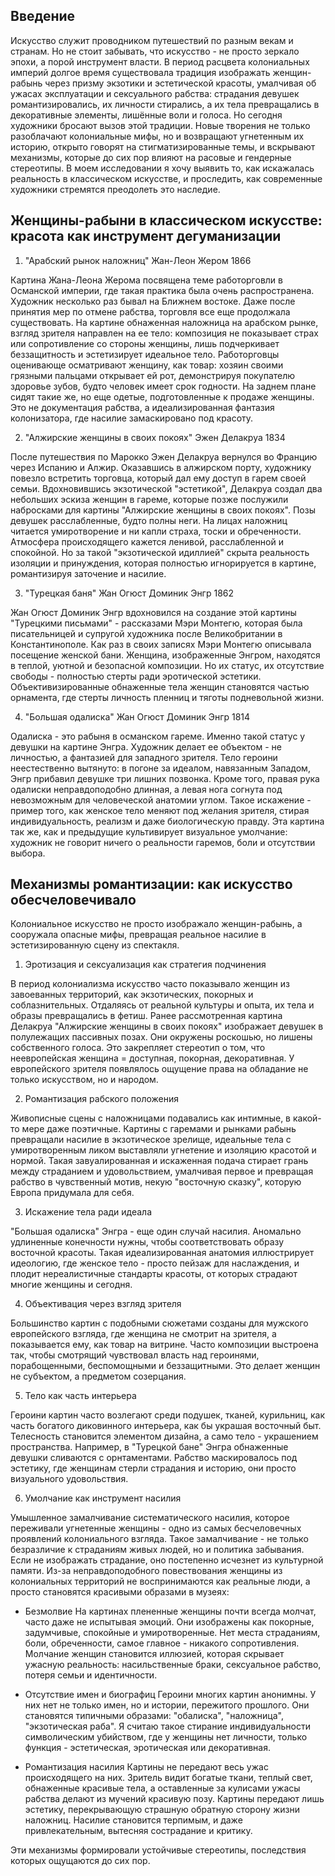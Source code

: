 ## Введение

Искусство служит проводником путешествий по разным векам и странам. Но не стоит забывать, что искусство - не просто зеркало эпохи, а порой инструмент власти.  В период расцвета колониальных империй долгое время существовала традиция изображать женщин-рабынь через призму экзотики и эстетической красоты, умалчивая об ужасах эксплуатации и сексуального рабства: страдания девушек романтизировались, их личности стирались, а их тела превращались в декоративные элементы, лишённые воли и голоса. 
Но сегодня художники бросают вызов этой традиции. Новые творения не только разоблачают колониальные мифы, но и возвращают угнетенным их историю, открыто говорят на стигматизированные темы, и вскрывают механизмы, которые до сих пор влияют на расовые и гендерные стереотипы. 
В моем исследовании я хочу выявить то, как искажалась реальность в классическом искусстве, и проследить, как современные художники стремятся преодолеть это наследие. 

## Женщины-рабыни в классическом искусстве: красота как инструмент дегуманизации

1. "Арабский рынок наложниц" Жан-Леон Жером 1866

Картина Жана-Леона Жерома посвящена теме работорговли в Османской империи, где такая практика была очень распространена. Художник несколько раз бывал на Ближнем востоке. Даже после принятия мер по отмене рабства, торговля все еще продолжала существовать. На картине обнаженная наложница на арабском рынке, взгляд зрителя направлен на ее тело: композиция не показывает страх или сопротивление со стороны женщины, лишь подчеркивает беззащитность и эстетизирует идеальное тело. Работорговцы оценивающе осматривают женщину, как товар: хозяин своими грязными пальцами открывает ей рот, демонстрируя покупателю здоровье зубов, будто человек имеет срок годности. На заднем плане сидят такие же, но еще одетые, подготовленные к продаже женщины. Это не документация рабства, а идеализированная фантазия колонизатора, где насилие замаскировано под красоту. 

2. "Алжирские женщины в своих покоях" Эжен Делакруа 1834

После путешествия по Марокко Эжен Делакруа вернулся во Францию через Испанию и Алжир. Оказавшись в алжирском порту, художнику повезло встретить торговца, который дал ему доступ в гарем своей семьи. Вдохновившись экзотической "эстетикой", Делакруа создал два небольших эскиза женщин в гареме, которые позже послужили набросками для картины "Алжирские женщины в своих покоях". Позы девушек расслабленные, будто полны неги. На лицах наложниц читается умиротворение и ни капли страха, тоски и обреченности. Атмосфера происходящего кажется ленивой, расслабленной и спокойной. Но за такой "экзотической идиллией" скрыта реальность изоляции и принуждения, которая полностью игнорируется в картине, романтизируя заточение и насилие. 

3. "Турецкая баня" Жан Огюст Доминик Энгр 1862

Жан Огюст Доминик Энгр вдохновился на создание этой картины "Турецкими письмами" - рассказами Мэри Монтегю, которая была писательницей и супругой художника после Великобритании в Константинополе. Как раз в своих записях Мэри Монтегю описывала посещение женской бани. Женщина, изображенные Энгром, находятся в теплой, уютной и безопасной композиции. Но их статус, их отсутствие свободы - полностью стерты ради эротической эстетики. Объективизированные обнаженные тела женщин становятся частью орнамента, где стерты личность пленниц и тяготы подневольной жизни. 

4. "Большая одалиска" Жан Огюст Доминик Энгр 1814

Одалиска - это рабыня в османском гареме. Именно такой статус у девушки на картине Энгра. Художник делает ее объектом - не личностью, а фантазией для западного зрителя. Тело героини неестественно вытянуто: в погоне за идеалом, навязанным Западом, Энгр прибавил девушке три лишних позвонка. Кроме того, правая рука одалиски неправдоподобно длинная, а левая нога согнута под невозможным для человеческой анатомии углом. Такое искажение - пример того, как женское тело меняют под желания зрителя, стирая индивидуальность, реализм и даже биологическую правду. Эта картина так же, как и предыдущие культивирует визуальное умолчание: художник не говорит ничего о реальности гаремов, боли и отсутствии выбора. 

## Механизмы романтизации: как искусство обесчеловечивало 

Колониальное искусство не просто изображало женщин-рабынь, а сооружала опасные мифы, превращая реальное насилие в эстетизированную сцену из спектакля.

1. Эротизация и сексуализация как стратегия подчинения

В период колониализма искусство часто показывало женщин из завоеванных территорий, как экзотических, покорных и соблазнительных. Отдаляясь от реальной культуры и опыта, их тела и образы превращались в фетиш. 
Ранее рассмотренная картина Делакруа "Алжирские женщины в своих покоях" изображает девушек в полулежащих пассивных позах. Они окружены роскошью, но лишены собственного голоса. Это закрепляет стереотип о том, что неевропейская женщина = доступная, покорная, декоративная. У европейского зрителя появлялось ощущение права на обладание не только искусством, но и народом. 

2. Романтизация рабского положения

Живописные сцены с наложницами подавались как интимные,  в какой-то мере даже поэтичные. Картины с гаремами и рынками рабынь превращали насилие в экзотическое зрелище, идеальные тела с умиротворенным ликом выставляли угнетение и изоляцию красотой и нормой. Такая завуалированная и искаженная подача стирает грань между страданием и удовольствием, умалчивая первое и превращая рабство в чувственный мотив, некую "восточную сказку", которую Европа придумала для себя. 

3. Искажение тела ради идеала

"Большая одалиска" Энгра - еще один случай насилия. Аномально удлиненные конечности нужны, чтобы соответствовать образу восточной красоты. Такая идеализированная анатомия иллюстрирует идеологию, где женское тело - просто пейзаж для наслаждения, и плодит нереалистичные стандарты красоты, от которых страдают многие женщины и сегодня. 

4. Объективация через взгляд зрителя

Большинство картин с подобными сюжетами созданы для мужского европейского взгляда, где женщина не смотрит на зрителя, а показывается ему, как товар на витрине. Часто композиции выстроена так, чтобы смотрящий чувствовал власть над героинями, порабощенными, беспомощными и беззащитными. Это делает женщин не субъектом, а предметом созерцания. 

5. Тело как часть интерьера

Героини картин часто возлегают среди подушек, тканей, курильниц, как часть богатого диковинного интерьера, как бы украшая восточный быт. Телесность становится элементом дизайна, а само тело - украшением пространства. Например, в "Турецкой бане" Энгра обнаженные девушки сливаются с орнтаментами. Рабство маскировалось под эстетику, где женщинам стерли страдания и историю, они просто визуального удовольствия. 

6. Умолчание как инструмент насилия

Умышленное замалчивание систематического насилия, которое переживали угнетенные женщины - одно из самых бесчеловечных проявлений колониального взгляда. Такое замалчивание - не только безразличие к страданиям живых людей, но и политика забывания. Если не изображать страдание, оно постепенно исчезнет из культурной памяти. Из-за неправдоподобного повествования женщины из колониальных территорий не воспринимаются как реальные люди, а просто становятся красивыми образами в музеях:

+ Безмолвие
На картинах плененные женщины почти всегда молчат, часто даже не испытывая эмоций. Они изображены как покорные, задумчивые, спокойные и умиротворенные. Нет места страданиям, боли, обреченности, самое главное - никакого сопротивления. Молчание женщин становится иллюзией, которая скрывает ужасную реальность: насильственные браки, сексуальное рабство, потеря семьи и идентичности. 

+ Отсутствие имен и биографиц
Героини многих картин анонимны. У них нет не только имен, но и истории, пережитого прошлого. Они становятся типичными образами: "обалиска", "наложница", "экзотическая раба". Я считаю такое стирание индивидуальности символическим убийством, где у женщины нет личности, только функция - эстетическая, эротическая или декоративная. 

+ Романтизация насилия
Картины не передают весь ужас происходящего на них. Зритель видит богатые ткани, теплый свет, обнаженные красивые тела, а оставленные за кулисами ужасы рабства делают из мучений красивую позу. Картины передают лишь эстетику, перекрывающую страшную обратную сторону жизни наложниц. Насилие становится терпимым, и даже привлекательным, вытесняя сострадание и критику. 

Эти механизмы формировали устойчивые стереотипы, последствия которых ощущаются до сих пор. 




